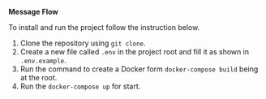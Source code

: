 **Message Flow**

To install and run the project follow the instruction below.

1. Clone the repository using `git clone`.
2. Create a new file called `.env` in the project root and fill it as shown in `.env.example`.
3. Run the command to create a Docker form `docker-compose build` being at the root.
4. Run the `docker-compose up` for start.